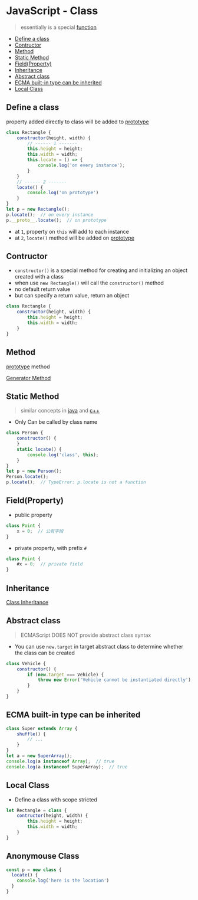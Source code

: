 # JavaScript - Class

> essentially is a special [function](javascript-function.md)

* [Define a class](#define-a-class)
* [Contructor](#contructor)
* [Method](#method)
* [Static Method](#static-method)
* [Field(Property)](#field(property))
* [Inheritance](#inheritance)
* [Abstract class](#abstract-class)
* [ECMA built-in type can be inherited](#ecma-built-in-type-can-be-inherited)
* [Local Class](#local-class)

## Define a class

property added directly to class will be added to [prototype](javascript-three-prototype-concepts.md#prototype-property)

```js
class Rectangle {
    constructor(height, width) {
        // ------ 1 -------
        this.height = height;
        this.width = width;
        this.locate = () => {
            console.log('on every instance');
        }
    }
    // ------ 2 -------
    locate() {
        console.log('on prototype')
    }
}
let p = new Rectangle();
p.locate();  // on every instance
p.__proto__.locate();  // on prototype
```

- at `1`, property on `this` will add to each instance
- at `2`, `locate()` method will be added on [prototype](javascript-prototype.md)

## Contructor

- `constructor()` is a special method for creating and initializing an object created with a class
- when use `new Rectangle()` will call the `constructor()` method
- no default return value
- but can specify a return value, return an object

```js
class Rectangle {
    constructor(height, width) {
        this.height = height;
        this.width = width;
    }
}
```

## Method

[prototype](javascript-prototype.md) method

[Generator Method](javascript-generator-function.md)

## Static Method

> similar concepts in [java](java-method.md#static-method) and [c++](c++-static-member.md)

- Only Can be called by class name

```js
class Person {
    constructor() {
    }
    static locate() {
        console.log('class', this);
    }
}
let p = new Person();
Person.locate();
p.locate();  // TypeError: p.locate is not a function
```

## Field(Property)

- public property

```js
class Point {
    x = 0;  // 公有字段
}
```

- private property, with prefix `#`

```js
class Point {
    #x = 0;  // private field
}
```

## Inheritance

[Class Inheritance](javascript-inheritance.md)

## Abstract class

> ECMAScript DOES NOT provide abstract class syntax

- You can use `new.target` in target abstract class to determine whether the class can be created

```js
class Vehicle {
    constructor() {
        if (new.target === Vehicle) {
            throw new Error('Vehicle cannot be instantiated directly');
        }
    }
}
```

## ECMA built-in type can be inherited

```js
class Super extends Array {
    shuffle() {
        // ...
    }
}
let a = new SuperArray();
console.log(a instanceof Array);  // true
console.log(a instanceof SuperArray);  // true
```

## Local Class

- Define a class with scope stricted

```js
let Rectangle = class {
    contructor(height, width) {
        this.height = height;
        this.width = width;
    }
}
```

## Anonymouse Class

```js
const p = new class {
  locate() {
    console.log('here is the location')
  }
}
```
